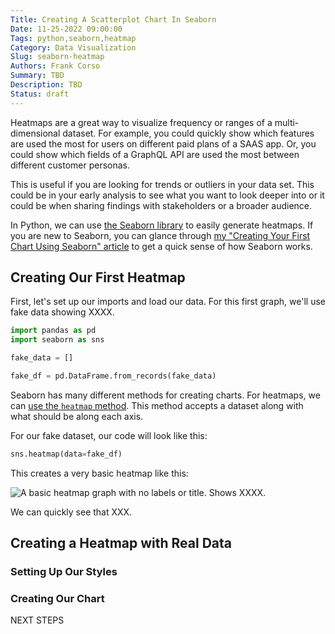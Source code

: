 ```yaml
---
Title: Creating A Scatterplot Chart In Seaborn
Date: 11-25-2022 09:00:00
Tags: python,seaborn,heatmap
Category: Data Visualization
Slug: seaborn-heatmap
Authors: Frank Corso
Summary: TBD
Description: TBD
Status: draft
---
```


Heatmaps are a great way to visualize frequency or ranges of a multi-dimensional dataset. For example, you could quickly show which features are used the most for users on different paid plans of a SAAS app. Or, you could show which fields of a GraphQL API are used the most between different customer personas. 

This is useful if you are looking for trends or outliers in your data set. This could be in your early analysis to see what you want to look deeper into or it could be when sharing findings with stakeholders or a broader audience.

In Python, we can use [the Seaborn library]((https://seaborn.pydata.org)) to easily generate heatmaps. If you are new to Seaborn, you can glance through [my "Creating Your First Chart Using Seaborn" article](https://frankcorso.dev/seaborn.html) to get a quick sense of how Seaborn works. 

## Creating Our First Heatmap

First, let's set up our imports and load our data. For this first graph, we'll use fake data showing XXXX.

```python
import pandas as pd
import seaborn as sns

fake_data = []

fake_df = pd.DataFrame.from_records(fake_data)
```

Seaborn has many different methods for creating charts. For heatmaps, we can [use the `heatmap` method](https://seaborn.pydata.org/generated/seaborn.heatmap.html). This method accepts a dataset along with what should be along each axis.

For our fake dataset, our code will look like this:

```python
sns.heatmap(data=fake_df)
```

This creates a very basic heatmap like this:

![A basic heatmap graph with no labels or title. Shows XXXX.]({static}/images/seaborn-scatterplot-example-1.png)

We can quickly see that XXX.

## Creating a Heatmap with Real Data

### Setting Up Our Styles

### Creating Our Chart

NEXT STEPS
